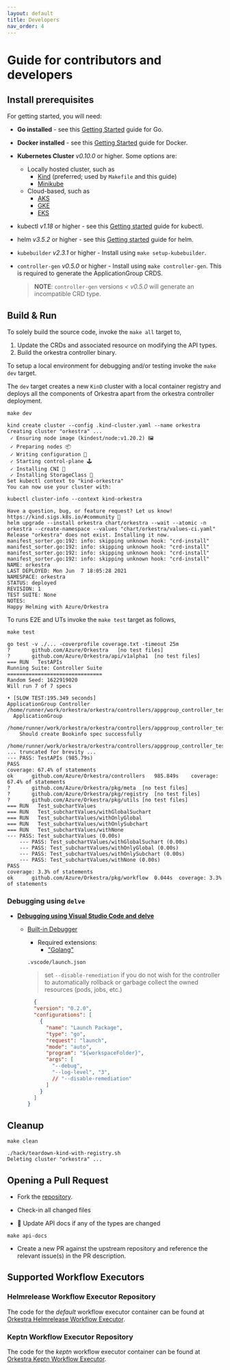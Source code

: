 ```yaml
---
layout: default
title: Developers
nav_order: 4
---
```

# Guide for contributors and developers

## Install prerequisites

For getting started, you will need:

- **Go installed** - see this [Getting Started](https://golang.org/doc/install) guide for Go.
- **Docker installed** - see this [Getting Started](https://docs.docker.com/install/) guide for Docker.
- **Kubernetes Cluster** *v0.10.0* or higher. Some options are:
  - Locally hosted cluster, such as
    - [Kind](https://kind.sigs.k8s.io/docs/user/quick-start/) (preferred; used by `Makefile` and this guide)
    - [Minikube](https://minikube.sigs.k8s.io/docs/start/)
  - Cloud-based, such as
    - [AKS](https://azure.microsoft.com/en-us/services/kubernetes-service/)
    - [GKE](https://cloud.google.com/kubernetes-engine)
    - [EKS](https://aws.amazon.com/eks/)
- kubectl *v1.18* or higher - see this [Getting started](https://kubernetes.io/docs/tasks/tools/) guide for kubectl.
- helm *v3.5.2* or higher - see this [Getting started](https://helm.sh/docs/intro/install/) guide for helm.
- `kubebuilder` *v2.3.1* or higher - Install using `make setup-kubebuilder`.
- `controller-gen` *v0.5.0* or higher - Install using `make controller-gen`. This is required to generate the ApplicationGroup CRDS.

  > **NOTE**: `controller-gen` versions *< v0.5.0* will generate an incompatible CRD type.

## Build & Run

To solely build the source code, invoke the `make all` target to,

1. Update the CRDs and associated resource on modifying the API types.
2. Build the orkestra controller binary.

To setup a local environment for debugging and/or testing invoke the `make dev` target.

The `dev` target creates a new `KinD` cluster with a local container registry and deploys all the components of Orkestra apart from the orkestra controller deployment.

```shell
make dev

kind create cluster --config .kind-cluster.yaml --name orkestra
Creating cluster "orkestra" ...
 ✓ Ensuring node image (kindest/node:v1.20.2) 🖼
 ✓ Preparing nodes 📦
 ✓ Writing configuration 📜
 ✓ Starting control-plane 🕹️
 ✓ Installing CNI 🔌
 ✓ Installing StorageClass 💾
Set kubectl context to "kind-orkestra"
You can now use your cluster with:

kubectl cluster-info --context kind-orkestra

Have a question, bug, or feature request? Let us know! https://kind.sigs.k8s.io/#community 🙂
helm upgrade --install orkestra chart/orkestra --wait --atomic -n orkestra --create-namespace --values "chart/orkestra/values-ci.yaml"
Release "orkestra" does not exist. Installing it now.
manifest_sorter.go:192: info: skipping unknown hook: "crd-install"
manifest_sorter.go:192: info: skipping unknown hook: "crd-install"
manifest_sorter.go:192: info: skipping unknown hook: "crd-install"
manifest_sorter.go:192: info: skipping unknown hook: "crd-install"
NAME: orkestra
LAST DEPLOYED: Mon Jun  7 18:05:28 2021
NAMESPACE: orkestra
STATUS: deployed
REVISION: 1
TEST SUITE: None
NOTES:
Happy Helming with Azure/Orkestra
```

To runs E2E and UTs invoke the `make test` target as follows,

```shell
make test

go test -v ./... -coverprofile coverage.txt -timeout 25m
?   	github.com/Azure/Orkestra	[no test files]
?   	github.com/Azure/Orkestra/api/v1alpha1	[no test files]
=== RUN   TestAPIs
Running Suite: Controller Suite
===============================
Random Seed: 1622919020
Will run 7 of 7 specs

• [SLOW TEST:195.349 seconds]
ApplicationGroup Controller
/home/runner/work/orkestra/orkestra/controllers/appgroup_controller_test.go:23
  ApplicationGroup
  /home/runner/work/orkestra/orkestra/controllers/appgroup_controller_test.go:25
    Should create Bookinfo spec successfully
    /home/runner/work/orkestra/orkestra/controllers/appgroup_controller_test.go:53
... truncated for brevity ...
--- PASS: TestAPIs (985.79s)
PASS
coverage: 67.4% of statements
ok  	github.com/Azure/Orkestra/controllers	985.849s	coverage: 67.4% of statements
?   	github.com/Azure/Orkestra/pkg/meta	[no test files]
?   	github.com/Azure/Orkestra/pkg/registry	[no test files]
?   	github.com/Azure/Orkestra/pkg/utils	[no test files]
=== RUN   Test_subchartValues
=== RUN   Test_subchartValues/withGlobalSuchart
=== RUN   Test_subchartValues/withOnlyGlobal
=== RUN   Test_subchartValues/withOnlySubchart
=== RUN   Test_subchartValues/withNone
--- PASS: Test_subchartValues (0.00s)
    --- PASS: Test_subchartValues/withGlobalSuchart (0.00s)
    --- PASS: Test_subchartValues/withOnlyGlobal (0.00s)
    --- PASS: Test_subchartValues/withOnlySubchart (0.00s)
    --- PASS: Test_subchartValues/withNone (0.00s)
PASS
coverage: 3.3% of statements
ok  	github.com/Azure/Orkestra/pkg/workflow	0.044s	coverage: 3.3% of statements
```

### Debugging using `delve`

- **<ins>Debugging using [Visual Studio Code](https://code.visualstudio.com/) and [delve](https://github.com/go-delve/delve)</ins>**

  - <ins>[Built-in Debugger](https://code.visualstudio.com/docs/languages/go#_debugging)</ins>
    - Required extensions:
      - ["Golang"](https://marketplace.visualstudio.com/items?itemName=golang.go)

    `.vscode/launch.json`

    > set `--disable-remediation` if you do not wish for the controller to automatically rollback or garbage collect the owned resources (pods, jobs, etc.)

    ```json
      {
      "version": "0.2.0",
      "configurations": [
        {
          "name": "Launch Package",
          "type": "go",
          "request": "launch",
          "mode": "auto",
          "program": "${workspaceFolder}",
          "args": [
            "--debug",
            "--log-level", "3", 
            // "--disable-remediation"
          ]
        }
      ]
    }
    ```

## Cleanup

```shell
make clean

./hack/teardown-kind-with-registry.sh
Deleting cluster "orkestra" ...
```

## Opening a Pull Request

- Fork the [repository](https://github.com/Azure/orkestra).
- Check-in all changed files

- 🚨 Update API docs if any of the types are changed

```shell
make api-docs
```

- Create a new PR against the upstream repository and reference the relevant issue(s) in the PR description.

## Supported Workflow Executors

### Helmrelease Workflow Executor Repository

The code for the *default* workflow executor container can be found at [Orkestra Helmrelease Workflow Executor](https://github.com/Azure/helmrelease-workflow-executor).

### Keptn Workflow Executor Repository

The code for the *keptn* workflow executor container can be found at [Orkestra Keptn Workflow Executor](https://github.com/Azure/keptn-workflow-executor).
